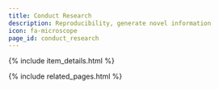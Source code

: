 ```yaml
---
title: Conduct Research
description: Reproducibility, generate novel information
icon: fa-microscope
page_id: conduct_research
---
```

{% include item_details.html %}

{% include related_pages.html %}
